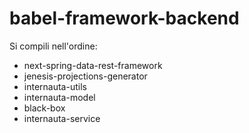 # babel-framework-backend

Si compili nell'ordine:
- next-spring-data-rest-framework
- jenesis-projections-generator
- internauta-utils
- internauta-model
- black-box
- internauta-service
